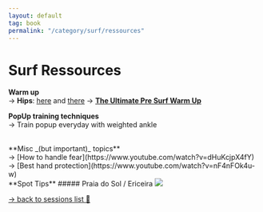 ```yaml
---
layout: default
tag: book
permalink: "/category/surf/ressources"
---
```


# Surf Ressources

**Warm up** <br>
→ **Hips**: [here](https://www.youtube.com/watch?v=5BJXYk4Bdng&list=PL1yg3CQSIcvGH-DakTsMLBYYev0Y-EDnL&index=34) and [there](https://www.youtube.com/watch?v=vFSHUepEsfk)
→ [**The Ultimate Pre Surf Warm Up**](https://www.youtube.com/watch?v=qHRwraZ5jrM&list=PL1yg3CQSIcvGH-DakTsMLBYYev0Y-EDnL&index=1)

**PopUp training techniques**<br>
→ Train popup everyday with weighted ankle

<br>
**Misc _(but important)_ topics**<br>
→ [How to handle fear](https://www.youtube.com/watch?v=dHuKcjpX4fY)<br>
→ [Best hand protection](https://www.youtube.com/watch?v=nF4nFOk4u-w)

<br>
**Spot Tips**
##### Praia do Sol / Ericeira
<picture>
    <source srcset="https://live.staticflickr.com/65535/51561106451_c234dc4f61_4k.jpg"
            media="(min-width: 800px)">
    <img src="https://live.staticflickr.com/65535/51561106451_c234dc4f61_4k.jpg"/>
</picture>


<a href="/peripherical-brain/2021/10/04/surf.html" class="post-meta">→ back to sessions list 🌊</a>
